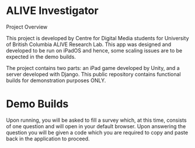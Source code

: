 # ALIVE Investigator
Project Overview

This project is developed by Centre for Digital Media students for University of British Columbia ALIVE Research Lab. This app was designed and developed to be run on iPadOS and hence, some scaling issues are to be expected in the demo builds.

The project contains two parts: an iPad game developed by Unity, and a server developed with Django. This public repository contains functional builds for demonstration purposes ONLY.

# Demo Builds

Upon running, you will be asked to fill a survey which, at this time, consists of one question and will open in your default browser. Upon answering the question you will be given a code which you are required to copy and paste back in the application to proceed.
